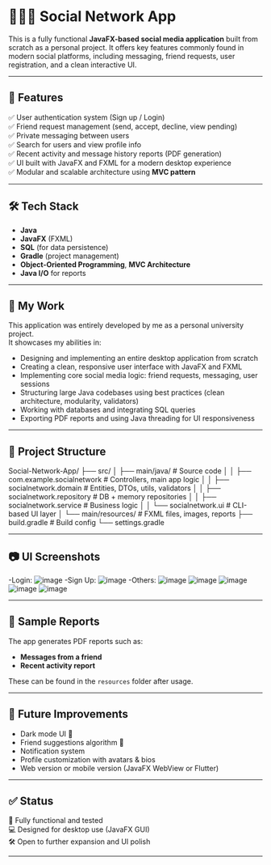 # 🧑‍🤝‍🧑 Social Network App

This is a fully functional **JavaFX-based social media application** built from scratch as a personal project. It offers key features commonly found in modern social platforms, including messaging, friend requests, user registration, and a clean interactive UI.

---

## 🚀 Features

✅ User authentication system (Sign up / Login)  
✅ Friend request management (send, accept, decline, view pending)  
✅ Private messaging between users  
✅ Search for users and view profile info  
✅ Recent activity and message history reports (PDF generation)  
✅ UI built with JavaFX and FXML for a modern desktop experience  
✅ Modular and scalable architecture using **MVC pattern**

---

## 🛠️ Tech Stack

- **Java**
- **JavaFX** (FXML)
- **SQL** (for data persistence)
- **Gradle** (project management)
- **Object-Oriented Programming**, **MVC Architecture**
- **Java I/O** for reports

---

## 🧠 My Work

This application was entirely developed by me as a personal university project.  
It showcases my abilities in:

- Designing and implementing an entire desktop application from scratch
- Creating a clean, responsive user interface with JavaFX and FXML
- Implementing core social media logic: friend requests, messaging, user sessions
- Structuring large Java codebases using best practices (clean architecture, modularity, validators)
- Working with databases and integrating SQL queries
- Exporting PDF reports and using Java threading for UI responsiveness

---

## 📁 Project Structure

Social-Network-App/ ├── src/ 
│ ├── main/java/ # Source code 
│ │ ├── com.example.socialnetwork # Controllers, main app logic 
│ │ ├── socialnetwork.domain # Entities, DTOs, utils, validators 
│ │ ├── socialnetwork.repository # DB + memory repositories 
│ │ ├── socialnetwork.service # Business logic 
│ │ └── socialnetwork.ui # CLI-based UI layer 
│ └── main/resources/ # FXML files, images, reports 
├── build.gradle # Build config 
└── settings.gradle

---

## 📷 UI Screenshots
-Login:
![image](https://github.com/user-attachments/assets/f8672a32-c303-42dc-9969-59eba218c99e)
-Sign Up:
![image](https://github.com/user-attachments/assets/5cd5ed3e-fc7d-44b5-8b94-0eef7e2192eb)
-Others:
![image](https://github.com/user-attachments/assets/3b59f6ae-ad10-4b13-b8c8-506fa26f59d3)
![image](https://github.com/user-attachments/assets/432133f5-7f9c-4114-9bd6-a366495c069d)
![image](https://github.com/user-attachments/assets/9b514b7d-9021-4262-9e8b-a628f29e4706)
![image](https://github.com/user-attachments/assets/a55a58be-4a49-4d5b-bfa3-8a4147e06c0c)
![image](https://github.com/user-attachments/assets/d23163ff-1ae9-4c2a-b584-fd058daedf8d)

---

## 📄 Sample Reports

The app generates PDF reports such as:
- **Messages from a friend**
- **Recent activity report**

These can be found in the `resources` folder after usage.

---

## 🎯 Future Improvements

- Dark mode UI 🌙  
- Friend suggestions algorithm 🤖  
- Notification system  
- Profile customization with avatars & bios  
- Web version or mobile version (JavaFX WebView or Flutter)

---

## ✅ Status

📌 Fully functional and tested  
💻 Designed for desktop use (JavaFX GUI)  
🛠️ Open to further expansion and UI polish

---
